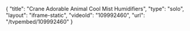 {
    "title": "Crane Adorable Animal Cool Mist Humidifiers",
    "type": "solo",
    "layout": "iframe-static",
    "videoId": "109992460",
    "url": "\/tvpembed\/109992460"
}